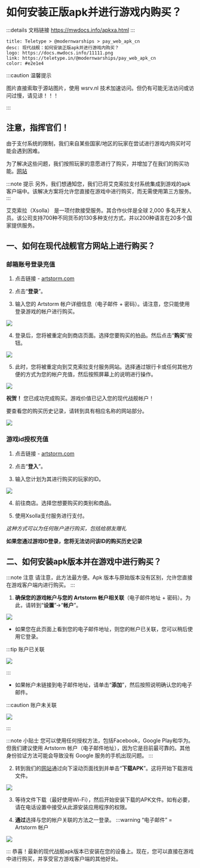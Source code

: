 # 如何安装正版apk并进行游戏内购买？

:::details 文档链接
https://mwdocs.info/apkxa.html
:::

```component VPCard
title: Teletype > @modernwarships > pay_web_apk_cn
desc: 现代战舰：如何安装正版apk并进行游戏内购买？
logo: https://docs.mwdocs.info/11111.png
link: https://teletype.in/@modernwarships/pay_web_apk_cn
color: #e2e1e4
```

:::caution 温馨提示

图片直接索取于源站图片，使用 wsrv.nl 技术加速访问。但仍有可能无法访问或访问过慢，请见谅！！！

:::
## 注意，指挥官们！

由于支付系统的限制，我们来自某些国家/地区的玩家在尝试进行游戏内购买时可能会遇到困难。

为了解决这些问题，我们按照玩家的意愿进行了购买，并增加了在我们的购买功能。[网站](https://artstorm.com/zh-CN/)

:::note 提示
另外，我们想通知您，我们已将艾克索拉支付系统集成到游戏的apk客户端中。该解决方案将允许您直接在游戏中进行购买，而无需使用第三方服务。
:::

艾克索拉（Xsolla） 是一项付款接受服务。其合作伙伴是全球 2,000 多名开发人员。该公司支持700种不同货币的130多种支付方式，并以200种语言在20多个国家提供服务。

## 一、如何在现代战舰官方网站上进行购买？

### 邮箱账号登录充值

1. 点击链接 - [artstorm.com](https://artstorm.com/zh-CN/) 

2. 点击“**登录**”。

3. 输入您的 Artstorm 帐户详细信息（电子邮件 + 密码）。请注意，您只能使用登录游戏的帐户进行购买。

![](https://wsrv.nl/?url=img2.teletype.in/files/9f/de/9fde14ca-108b-4df9-b9b1-5401ec72141b.png)

4. 登录后，您将被重定向到商店页面。选择您要购买的拍品。然后点击“**购买**”按钮。

![](https://wsrv.nl/?url=img2.teletype.in/files/5a/5e/5a5e8601-5b71-498c-881c-9f5f3471560a.png)

5. 此时，您将被重定向到艾克索拉支付服务网站。选择通过银行卡或任何其他方便的方式为您的帐户充值，然后按照屏幕上的说明进行操作。

![](https://wsrv.nl/?url=img1.teletype.in/files/09/db/09db6860-c3f1-4b95-b231-750754bc23fd.png)

**祝贺！** 您已成功完成购买。游戏价值已记入您的现代战舰帐户！

要查看您的购买历史记录，请转到具有相应名称的网站部分。

![](https://wsrv.nl/?url=img4.teletype.in/files/79/8c/798ca08b-5e47-4f21-bd76-fed767cf46ac.png)

### 游戏id授权充值

1. 点击链接 - [artstorm.com](https://artstorm.com/zh-CN/) 

2. 点击“**登入**”。

3. 输入您计划为其进行购买的玩家的ID。

![](https://wsrv.nl/?url=img4.teletype.in/files/f5/74/f574184b-4c83-4a92-acfe-c2cc33cb4054.png)

4. 前往商店。选择您想要购买的类别和商品。

5. 使用Xsolla支付服务进行支付。

*这种方式可以为任何账户进行购买，包括给朋友赠礼*

**如果您通过游戏ID登录，您将无法访问该ID的购买历史记录**

## 二、如何安装apk版本并在游戏中进行购买？

:::note 注意
请注意，此方法最方便。Apk 版本与原始版本没有区别，允许您直接在游戏客户端内进行购买。
:::

1. **确保您的游戏帐户与您的 Artstorm 帐户相关联**（电子邮件地址 + 密码）。为此，请转到“**设置**”->“**帐户**”。

![](https://wsrv.nl/?url=img2.teletype.in/files/16/13/16134845-a6ab-4f59-837d-da4ff22aa704.png)

- 如果您在此页面上看到您的电子邮件地址，则您的帐户已关联，您可以稍后使用它登录。

:::tip 账户已关联

![](https://wsrv.nl/?url=img1.teletype.in/files/4b/8b/4b8bd0f8-ed6b-463c-b12b-6b485428e180.png)

:::

- 如果帐户未链接到电子邮件地址，请单击“**添加**”，然后按照说明确认您的电子邮件。

:::caution 账户未关联

![](https://wsrv.nl/?url=img1.teletype.in/files/8a/a2/8aa2140d-42b9-4f18-a671-dc28fb1eb70a.png)

:::

:::note 小贴士
您可以使用任何授权方法，包括Facebook，Google Play和华为。但我们建议使用 Artstorm 帐户（电子邮件地址），因为它是目前最可靠的。其他身份验证方法可能会导致没有 Google 服务的手机出现问题。
:::

2. 转到我们的[网站](https://artstorm.com/zh-CN/)通过向下滚动页面找到并单击“**下载APK**”。这将开始下载游戏文件。

![](https://wsrv.nl/?url=img2.teletype.in/files/9c/19/9c19f4b1-b554-4043-8e37-87994862156a.png)

3. 等待文件下载（最好使用Wi-Fi），然后开始安装下载的APK文件。如有必要，请在电话设置中接受从此源安装应用程序的权限。

4. **通过**选择与您的帐户关联的方法之一登录。
:::warning “电子邮件” = Artstorm 帐户

![](https://wsrv.nl/?url=img4.teletype.in/files/f2/5e/f25ee03f-dfdf-43fc-ab09-99fb28ef25e6.png)

:::
恭喜！最新的现代战舰apk版本已安装在您的设备上。现在，您可以直接在游戏中进行购买，并享受官方游戏客户端的其他好处。